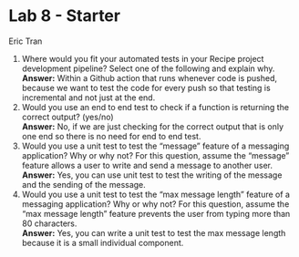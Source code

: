 # Lab 8 - Starter
Eric Tran

1) Where would you fit your automated tests in your Recipe project development pipeline? Select one of the following and explain why.   
**Answer:** Within a Github action that runs whenever code is pushed, because we want to test the code for every push so that testing is incremental and not just at the end.
2) Would you use an end to end test to check if a function is returning the correct output? (yes/no)  
**Answer:** No, if we are just checking for the correct output that is only one end so there is no need for end to end test.
3) Would you use a unit test to test the “message” feature of a messaging application? Why or why not? For this question, assume the “message” feature allows a user to write and send a message to another user.  
**Answer:** Yes, you can use unit test to test the writing of the message and the sending of the message.
4) Would you use a unit test to test the “max message length” feature of a messaging application? Why or why not? For this question, assume the “max message length” feature prevents the user from typing more than 80 characters.  
**Answer:** Yes, you can write a unit test to test the max message length because it is a small individual component.
